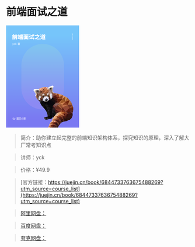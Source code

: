 # 前端面试之道

![img](../../assets/167e14942f2dcf44~tplv-t2oaga2asx-no-mark_280_280_200_280.png)

> 简介：助你建立起完整的前端知识架构体系，探究知识的原理，深入了解大厂常考知识点

> 讲师：yck

> 价格：¥49.9

> [官方链接：https://juejin.cn/book/6844733763675488269?utm_source=course_list](https://juejin.cn/book/6844733763675488269?utm_source=course_list)

> [阿里网盘：]()

> [百度网盘：]()

> [夸克网盘：]()
